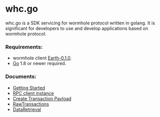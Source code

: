 # whc.go

whc.go is a SDK servicing for wormhole protocol written in golang. It is significant for developers to use and develop applications based on wormhole protocol.

### Requirements:

- wormhole client [Earth-0.1.0](https://github.com/copernet/wormhole/releases/tag/Earth-0.1.0-release).
- [Go](http://golang.org/) 1.8 or newer required.

### Documents:

- [Getting Started](https://github.com/copernet/whc.go/blob/master/doc/getting-start.md)
- [RPC client instance](https://github.com/copernet/whc.go/blob/master/doc/create-rpc-instance.md)
- [Create Transaction Payload](https://github.com/copernet/whc.go/blob/master/doc/create-transaction-payload.md)
- [RawTransactions](https://github.com/copernet/whc.go/blob/master/doc/raw-transactions.md)
- [DataRetrieval](https://github.com/copernet/whc.go/blob/master/doc/%20data-retrieval.md)


